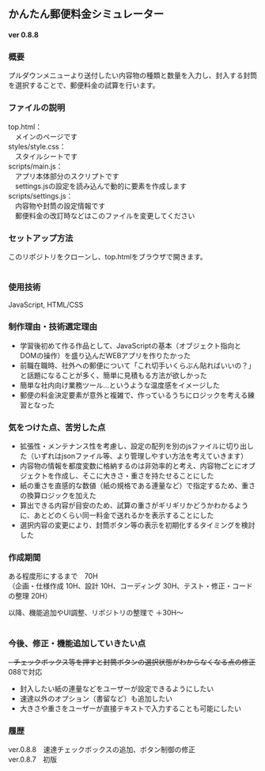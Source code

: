 ## かんたん郵便料金シミュレーター
#### ver 0.8.8

### 概要
プルダウンメニューより送付したい内容物の種類と数量を入力し、封入する封筒を選択することで、郵便料金の試算を行います。

### ファイルの説明
top.html：  
　メインのページです  
styles/style.css：  
　スタイルシートです  
scripts/main.js：  
　アプリ本体部分のスクリプトです  
　settings.jsの設定を読み込んで動的に要素を作成します   
scripts/settings.js：  
　内容物や封筒の設定情報です  
　郵便料金の改訂時などはこのファイルを変更してください

### セットアップ方法
このリポジトリをクローンし、top.htmlをブラウザで開きます。

#

### 使用技術
JavaScript, HTML/CSS  

### 制作理由・技術選定理由
- 学習後初めて作る作品として、JavaScriptの基本（オブジェクト指向とDOMの操作）を盛り込んだWEBアプリを作りたかった
- 前職在職時、社外への郵便について「これ切手いくらぶん貼ればいいの？」と話題になることが多く、簡単に見積もる方法が欲しかった
- 簡単な社内向け業務ツール…というような温度感をイメージした
- 郵便の料金決定要素が意外と複雑で、作っているうちにロジックを考える練習となった

### 気をつけた点、苦労した点
- 拡張性・メンテナンス性を考慮し、設定の配列を別のjsファイルに切り出した（いずれはjsonファイル等、より管理しやすい方法を考えていきます）  
- 内容物の情報を都度変数に格納するのは非効率的と考え、内容物ごとにオブジェクトを作成し、そこに大きさ・重さを持たせることにした  
- 紙の重さを直感的な数値（紙の規格である連量など）で指定するため、重さの換算ロジックを加えた
- 算出できる内容が目安のため、試算の重さがギリギリかどうかわかるように、あとどのくらい同一料金で送れるかを表示することにした  
- 選択内容の変更により、封筒ボタン等の表示を初期化するタイミングを検討した

### 作成期間
ある程度形にするまで　70H  
（企画・仕様作成 10H、設計 10H、コーディング 30H、テスト・修正・コードの整理 20H）  

以降、機能追加やUI調整、リポジトリの整理で ＋30H～

#

### 今後、修正・機能追加していきたい点
~~- チェックボックス等を押すと封筒ボタンの選択状態がわからなくなる点の修正~~ 088で対応
- 封入したい紙の連量などをユーザーが設定できるようにしたい
- 速達以外のオプション（書留など）も追加したい
- 大きさや重さをユーザーが直接テキストで入力することも可能にしたい


### 履歴
ver.0.8.8　速達チェックボックスの追加、ボタン制御の修正  
ver.0.8.7　初版


